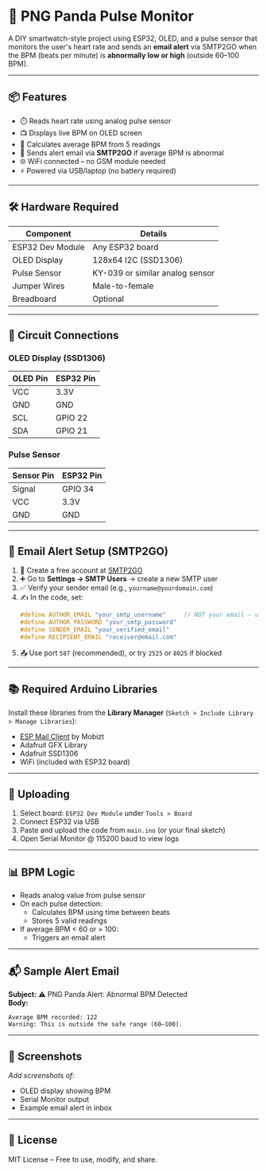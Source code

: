 # 🐼 PNG Panda Pulse Monitor

A DIY smartwatch-style project using ESP32, OLED, and a pulse sensor that monitors the user's heart rate and sends an **email alert** via SMTP2GO when the BPM (beats per minute) is **abnormally low or high** (outside 60–100 BPM).

---

## 📦 Features

- ⏱️ Reads heart rate using analog pulse sensor  
- 📺 Displays live BPM on OLED screen  
- 🧠 Calculates average BPM from 5 readings  
- 📩 Sends alert email via **SMTP2GO** if average BPM is abnormal  
- 🌐 WiFi connected – no GSM module needed  
- ⚡ Powered via USB/laptop (no battery required)

---

## 🛠️ Hardware Required

| Component            | Details                             |
|----------------------|-------------------------------------|
| ESP32 Dev Module     | Any ESP32 board                     |
| OLED Display         | 128x64 I2C (SSD1306)                |
| Pulse Sensor         | KY-039 or similar analog sensor     |
| Jumper Wires         | Male-to-female                      |
| Breadboard           | Optional                            |

---

## 🔌 Circuit Connections

### OLED Display (SSD1306)

| OLED Pin | ESP32 Pin   |
|----------|-------------|
| VCC      | 3.3V        |
| GND      | GND         |
| SCL      | GPIO 22     |
| SDA      | GPIO 21     |

### Pulse Sensor

| Sensor Pin | ESP32 Pin |
|------------|-----------|
| Signal     | GPIO 34   |
| VCC        | 3.3V      |
| GND        | GND       |

---

## 📲 Email Alert Setup (SMTP2GO)

1. 🔗 Create a free account at [SMTP2GO](https://www.smtp2go.com)
2. ➕ Go to **Settings → SMTP Users** → create a new SMTP user
3. ✅ Verify your sender email (e.g., `yourname@yourdomain.com`)
4. ✍️ In the code, set:
   ```cpp
   #define AUTHOR_EMAIL "your_smtp_username"     // NOT your email — use SMTP username
   #define AUTHOR_PASSWORD "your_smtp_password"
   #define SENDER_EMAIL "your_verified_email"
   #define RECIPIENT_EMAIL "receiver@email.com"
   ```
5. 📤 Use port `587` (recommended), or try `2525` or `8025` if blocked

---

## 📚 Required Arduino Libraries

Install these libraries from the **Library Manager** (`Sketch > Include Library > Manage Libraries`):

- [ESP Mail Client](https://github.com/mobizt/ESP-Mail-Client) by Mobizt
- Adafruit GFX Library
- Adafruit SSD1306
- WiFi (included with ESP32 board)

---

## 🚀 Uploading

1. Select board: `ESP32 Dev Module` under `Tools > Board`
2. Connect ESP32 via USB
3. Paste and upload the code from `main.ino` (or your final sketch)
4. Open Serial Monitor @ 115200 baud to view logs

---

## 📊 BPM Logic

- Reads analog value from pulse sensor
- On each pulse detection:
  - Calculates BPM using time between beats
  - Stores 5 valid readings
- If average BPM < 60 or > 100:
  - Triggers an email alert

---

## 📬 Sample Alert Email

**Subject:** ⚠️ PNG Panda Alert: Abnormal BPM Detected  
**Body:**
```
Average BPM recorded: 122  
Warning: This is outside the safe range (60–100).
```

---

## 📸 Screenshots

_Add screenshots of:_
- OLED display showing BPM
- Serial Monitor output
- Example email alert in inbox

---

## 📘 License

MIT License – Free to use, modify, and share.
